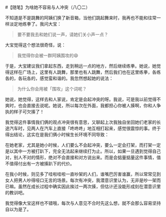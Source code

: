 #【随笔】为啥她不容易与人冲突（八〇二）

不知道是不是跳舞的阿姨们换了新音箱，当他们跳起舞来时，我再也不能和往常一样淡定地练拳了。我问大宝：

> 要不要我去和她们说一声，请她们关小声一点？

大宝觉得这个想法很奇怪，说：

> 我觉得你会被一群阿姨围攻的😄

于是，大宝建议我们拿起东西，走到稍远一点的地方，然后继续练拳。她说，她觉得这样在广场上，这里有人跳舞，那里也有人跳舞，然后我们也在这里练拳，各练各的，各玩各的，感觉蛮和谐的。我忽然想起她的说法：

> 为什么你会用被「围攻」这个词呢？

她说，她觉得，这样去和人家说，肯定是会起冲突的呀。我说，可是我以前觉得不爽时，也会直接去说呢。她说，所以每次在外面，我都担心你被人揍啊，你和人争执的样子可欠揍了！

我觉得这件事情我们俩的观点冲突很有意思，又聊起上次我独自坐回她们老家的长途汽车时，见两人在汽车上直接「咚咚咚」地互相打起来，感觉很震惊的事。终于得出结论，这实在是我们俩小时候生长环境不同导致：

在她老家，尤其是她小时候，人们要么不会起冲突，要么一定会打架，而打架一定是以其中一方被打趴下，完全无法起来继续打为止。所以，如果一旦遇到觉得自己对，别人不对的情形，绝对不会直接和对方说出来。而是会掂量掂量这件事情，值不值得付出有一方被揍趴下的代价。

在我小时候，则见多了哇啦哇啦一直吵架的人们，谁嘴巴厉害谁赢，所以常常见到女人把男人吵得哑口无言的场景。每次有冲突，我潜意识里认为，无非是吵一架而已嘛。虽然在成长过程中确实因此挨过一两次揍，但估计还没能形成刻在潜意识里的教训吧。

我觉得像大宝这样也不错哦，每次与人意见不合时先这么想，就不会那么容易坚持自以为是了。